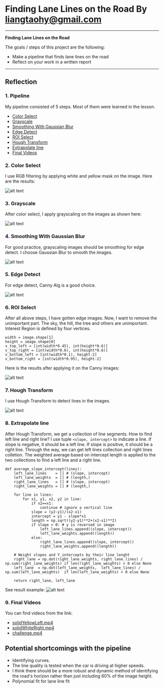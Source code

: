 # **Finding Lane Lines on the Road By liangtaohy@gmail.com** 

---

**Finding Lane Lines on the Road**

The goals / steps of this project are the following:
* Make a pipeline that finds lane lines on the road
* Reflect on your work in a written report


[//]: # (Image References)

[image1]: ./examples/grayscale.jpg "Grayscale"
[image2]: ./test_images_output/blur_image_00.jpg "Smoothing: Gaussian Blur"
[image3]: ./test_images_output/blur_image_01.jpg "Smoothing: Gaussian Blur"
[image4]: ./test_images_output/blur_image_02.jpg "Smoothing: Gaussian Blur"
[image5]: ./test_images_output/blur_image_03.jpg "Smoothing: Gaussian Blur"
[image6]: ./test_images_output/blur_image_04.jpg "Smoothing: Gaussian Blur"
[image7]: ./test_images_output/blur_image_05.jpg "Smoothing: Gaussian Blur"
[image8]: ./test_images_output/edge_image_00.jpg "Canny Edges"
[image9]: ./test_images_output/edge_image_01.jpg "Canny Edges"
[image10]: ./test_images_output/edge_image_02.jpg "Canny Edges"
[image11]: ./test_images_output/edge_image_03.jpg "Canny Edges"
[image12]: ./test_images_output/edge_image_04.jpg "Canny Edges"
[image13]: ./test_images_output/edge_image_05.jpg "Canny Edges"
[image14]: ./test_images_output/grayscale_image_00.jpg "RGB2Gray"
[image15]: ./test_images_output/grayscale_image_01.jpg "RGB2Gray"
[image16]: ./test_images_output/grayscale_image_02.jpg "RGB2Gray"
[image17]: ./test_images_output/grayscale_image_03.jpg "RGB2Gray"
[image18]: ./test_images_output/grayscale_image_04.jpg "RGB2Gray"
[image19]: ./test_images_output/grayscale_image_05.jpg "RGB2Gray"
[image20]: ./test_images_output/roi_image_00.jpg "ROI Region"
[image21]: ./test_images_output/roi_image_01.jpg "ROI Region"
[image22]: ./test_images_output/roi_image_02.jpg "ROI Region"
[image23]: ./test_images_output/roi_image_03.jpg "ROI Region"
[image24]: ./test_images_output/roi_image_04.jpg "ROI Region"
[image25]: ./test_images_output/roi_image_05.jpg "ROI Region"
[image26]: ./test_images_output/white_yellow_image_00.jpg "Color Select"
[image27]: ./test_images_output/white_yellow_image_01.jpg "Color Select"
[image28]: ./test_images_output/white_yellow_image_02.jpg "Color Select"
[image29]: ./test_images_output/white_yellow_image_03.jpg "Color Select"
[image30]: ./test_images_output/white_yellow_image_04.jpg "Color Select"
[image31]: ./test_images_output/white_yellow_image_05.jpg "Color Select"
[image32]: ./resources/white_yellow_image.png "Color Select"
[image33]: ./resources/grayscale_image.png "Grayscale"
[image34]: ./resources/blur_image.png "Smoothing: Gaussian Blur"
[image35]: ./resources/edge_image.png "Canny Edges"
[image36]: ./resources/roi_image.png "ROI Region"
[image37]: ./resources/solid_line.png "Hough Line"
[image38]: ./resources/extrapolate_line.png "Extrapolate Line"


---

## Reflection

### 1. Pipeline

My pipeline consisted of 5 steps. Most of them were learned in the lesson.

* [Color Select](#color-select)
* [Grayscale](#grayscale)
* [Smoothing With Gaussian Blur](#smoothing-with-gaussian-blur)
* [Edge Detect](#edge-detect)
* [ROI Select](#roi-select)
* [Hough Transform](#hough-transform)
* [Extrapolate line](#extrapolate-line)
* [Final Videos](#final-videos)

### 2. Color Select

I use RGB filtering by applying white and yellow mask on the image. Here are the results:

![alt text][image32]


### 3. Grayscale

After color select, I apply grayscaling on the images as shown here:

![alt text][image33]

### 4. Smoothing With Gaussian Blur

For good practice, grayscaling images should be smoothing for edge detect. I choose Gaussian Blur to smooth the images.

![alt text][image34]


### 5. Edge Detect

For edge detect, Canny Alg is a good choice.

![alt text][image35]

### 6. ROI Select

After all above steps, I have gotten edge images. Now, I want to remove the unimportant part. The sky, the hill, the tree and others are unimportant. Interest Region is defined by four vertices.

```
width = image.shape[1]
height = image.shape[0]
v_top_left = [int(width*0.45), int(height*0.6)]
v_top_right = [int(width*0.6), int(height*0.6)]
v_bottom_left = [int(width*0.1), height-2]
v_bottom_right = [int(width*0.95), height-2]
```

Here is the results after applying it on the Canny images:

![alt text][image36]

### 7. Hough Transform

I use Hough Transform to detect lines in the images.

![alt text][image37]

### 8. Extrapolate line

After Hough Transform, we get a collection of line segments. How to find left line and right line? I use tuple `<slope, intercept>` to indicate a line. If slope is negative, it should be a left line. If slope is positive, it should be a right line.
Through the way, we can get left lines collection and right lines colletion. The weighted average based on intercept length is applied to the two collections to find a left line and a right line.

```
def average_slope_intercept(lines):
    left_lane_lines    = [] # (slope, intercept)
    left_lane_weights  = [] # (length,)
    right_lane_lines   = [] # (slope, intercept)
    right_lane_weights = [] # (length,)
    
    for line in lines:
        for x1, y1, x2, y2 in line:
            if x2==x1:
                continue # ignore a vertical line
            slope = (y2-y1)/(x2-x1)
            intercept = y1 - slope*x1
            length = np.sqrt((y2-y1)**2+(x2-x1)**2)
            if slope < 0: # y is reversed in image
                left_lane_lines.append((slope, intercept))
                left_lane_weights.append((length))
            else:
                right_lane_lines.append((slope, intercept))
                right_lane_weights.append((length))

    # Weight slopes and Y_intercepts by their line lenght
    right_lane = np.dot(right_lane_weights, right_lane_lines) / np.sum(right_lane_weights) if len(right_lane_weights) > 0 else None
    left_lane  = np.dot(left_lane_weights,  left_lane_lines) / np.sum(left_lane_weights)  if len(left_lane_weights) > 0 else None

    return right_lane, left_lane
```

See result example:
![alt text][image38]

### 9. Final Videos

You can find videos from the link:
* [solidYellowLeft.mp4](https://github.com/liangtaohy/CarND-LaneLines-P1/tree/master/test_videos_output)
* [solidWhiteRight.mp4](https://github.com/liangtaohy/CarND-LaneLines-P1/tree/master/test_videos_output)
* [challenge.mp4](https://github.com/liangtaohy/CarND-LaneLines-P1/tree/master/test_videos_output)

## Potential shortcomings with the pipeline

* Identifying curves.
* The line quality is tested when the car is driving at higher speeds.
* I think there should be a more robust and dynamic method of identifying the road's horizon rather than just including 60% of the image height.
* Polynomial fit for lane line fit

